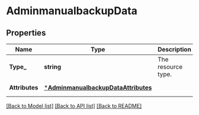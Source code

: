 # AdminmanualbackupData

## Properties
Name | Type | Description | Notes
------------ | ------------- | ------------- | -------------
**Type_** | **string** | The resource type. | [default to null]
**Attributes** | [***AdminmanualbackupDataAttributes**](adminmanualbackup_data_attributes.md) |  | [default to null]

[[Back to Model list]](../README.md#documentation-for-models) [[Back to API list]](../README.md#documentation-for-api-endpoints) [[Back to README]](../README.md)

